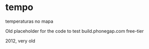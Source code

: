 # tempo
temperaturas no mapa

Old placeholder for the code to test build.phonegap.com free-tier

2012, very old
